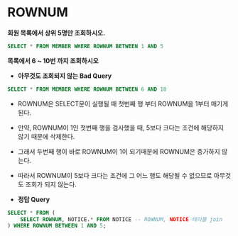 # ROWNUM
**회원 목록에서 상위 5명만 조회하시오.**
```sql
SELECT * FROM MEMBER WHERE ROWNUM BETWEEN 1 AND 5
```
**목록에서 6 ~ 10번 까지 조회하시오**  
* **아무것도 조회되지 않는 Bad Query**
```sql
SELECT * FROM MEMBER WHERE ROWNUM BETWEEN 6 AND 10
```
* ROWNUM은 SELECT문이 실행될 때 첫번째 행 부터 ROWNUM을 1부터 매기게 된다.
* 만약, ROWNUM이 1인 첫번째 행을 검사했을 때, 5보다 크다는 조건에 해당하지 않기 때문에 삭제한다.
* 그래서 두번째 행이 바로 ROWNUM이 1이 되기때문에 ROWNUM은 증가하지 않는다.
* 따라서 ROWNUM이 5보다 크다는 조건에 그 어느 행도 해당될 수 없으므로 아무것도 조회가 되지 않는다.

* **정답 Query**
```sql
SELECT * FROM (
    SELECT ROWNUM, NOTICE.* FROM NOTICE -- ROWNUM, NOTICE 테이블 join
) WHERE ROWNUM BETWEEN 1 AND 5;

```